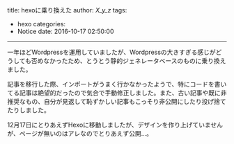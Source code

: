 title: hexoに乗り換えた
author: _X_y_z_
tags:
  - hexo
categories:
  - Notice
date: 2016-10-17 02:50:00
---
一年ほどWordpressを運用していましたが、Wordpressの大きすぎる感じがどうしても否めなかったため、とうとう静的ジェネレータベースのものに乗り換えました。

記事を移行した際、インポートがうまく行かなかったようで、特にコードを書いてる記事は絶望的だったので気合で手動修正しました。また、古い記事や既に非推奨なもの、自分が見返して恥ずかしい記事もこっそり非公開にしたり投げ捨てたりしました。

12月17日にとりあえずHexoに移動しましたが、デザインを作り上げていませんが、ページが無いのはアレなのでとりあえず公開…。